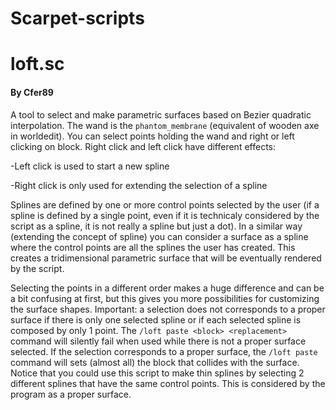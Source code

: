 # Scarpet-scripts

# loft.sc
#### By Cfer89

A tool to select and make parametric surfaces based on Bezier quadratic interpolation.
The wand is the `phantom_membrane` (equivalent of wooden axe in worldedit).
You can select points holding the wand and right or left clicking on block.
Right click and left click have different effects:

-Left click is used to start a new spline

-Right click is only used for extending the selection of a spline


Splines are defined by one or more control points selected by the user (if a spline is defined by a single point, even if it is technicaly considered by the script as a spline, it is not really a spline but just a dot). In a similar way (extending the concept of spline) you can consider a surface as a spline where the control points are all the splines the user has created. This creates a tridimensional parametric surface that will be eventually rendered by the script.

Selecting the points in a different order makes a huge difference and can be a bit confusing at first, but this gives you more possibilities for customizing the surface shapes.
Important: a selection does not corresponds to a proper surface if there is only one selected spline or if each selected spline is composed by only 1 point. The `/loft paste <block> <replacement>` command will silently fail when used while there is not a proper surface selected. If the selection corresponds to a proper surface, the `/loft paste` command will sets (almost all) the block that collides with the surface.
Notice that you could use this script to make thin splines by selecting 2 different splines that have the same control points. This is considered by the program as a proper surface. 
